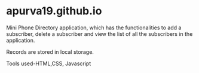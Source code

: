 # apurva19.github.io
Mini Phone Directory application, which has the functionalities to add a subscriber, delete a subscriber and view the list of all the subscribers in the application. 

Records are stored in local storage.

Tools used-HTML,CSS, Javascript
